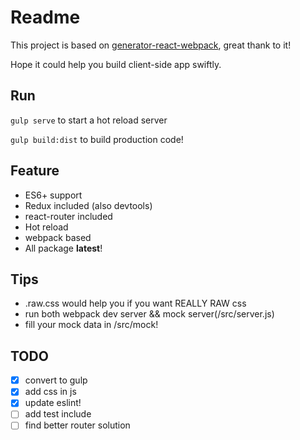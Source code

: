 # Readme 

This project is based on [generator-react-webpack](https://github.com/newtriks/generator-react-webpack), great thank to it!

Hope it could help you build client-side app swiftly.

## Run

`gulp serve` to start a hot reload server

`gulp build:dist` to build production code!

## Feature

- ES6+ support
- Redux included (also devtools)
- react-router included
- Hot reload
- webpack based
- All package **latest**!

## Tips

- .raw.css would help you if you want REALLY RAW css
- run both webpack dev server && mock server(/src/server.js)
- fill your mock data in /src/mock!

## TODO

- [x] convert to gulp
- [x] add css in js
- [x] update eslint!
- [ ] add test include
- [ ] find better router solution
